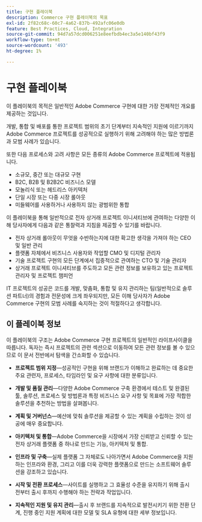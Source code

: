 ```yaml
---
title: 구현 플레이북
description: Commerce 구현 플레이북의 목표
exl-id: 2f82c68c-60c7-4a62-837b-492afc06e0db
feature: Best Practices, Cloud, Integration
source-git-commit: 94d7a57dcd006251e8eefbdb4ec3a5e140bf43f9
workflow-type: tm+mt
source-wordcount: '493'
ht-degree: 1%

---
```


# 구현 플레이북

이 플레이북의 목적은 일반적인 Adobe Commerce 구현에 대한 가장 전체적인 개요를 제공하는 것입니다.

개발, 통합 및 배포를 통한 프로젝트 범위의 초기 단계부터 지속적인 지원에 이르기까지 Adobe Commerce 프로젝트를 성공적으로 실행하기 위해 고려해야 하는 많은 방법론과 모범 사례가 있습니다.

또한 다음 프로세스와 고려 사항은 모든 종류의 Adobe Commerce 프로젝트에 적용됩니다.

- 소규모, 중간 또는 대규모 구현
- B2C, B2B 및 B2B2C 비즈니스 모델
- 모놀리식 또는 헤드리스 아키텍처
- 단일 시장 또는 다중 시장 롤아웃
- 미들웨어를 사용하거나 사용하지 않는 광범위한 통합

이 플레이북을 통해 일반적으로 전자 상거래 프로젝트 이니셔티브에 관여하는 다양한 이해 당사자에게 다음과 같은 통찰력과 지침을 제공할 수 있기를 바랍니다.

- 전자 상거래 롤아웃이 무엇을 수반하는지에 대한 확고한 생각을 가져야 하는 CEO 및 일반 관리
- 플랫폼 자체에서 비즈니스 사용자와 작업할 CMO 및 디지털 관리자
- 기술 프로젝트 구현의 모든 단계에서 집중적으로 관여하는 CTO 및 기술 관리자
- 상거래 프로젝트 이니셔티브를 주도하고 모든 관련 정보를 보유하고 있는 프로젝트 관리자 및 프로젝트 챔피언

IT 프로젝트의 성공은 코드를 개발, 맞춤화, 통합 및 유지 관리하는 팀(일반적으로 솔루션 파트너)의 경험과 전문성에 크게 좌우되지만, 모든 이해 당사자가 Adobe Commerce 구현의 모범 사례를 숙지하는 것이 적절하다고 생각합니다.

## 이 플레이북 정보

이 플레이북의 구조는 Adobe Commerce 구현 프로젝트의 일반적인 라이프사이클을 따릅니다. 독자는 즉시 프로젝트의 관련 섹션으로 이동하여 모든 관련 정보를 볼 수 있으므로 이 문서 전반에서 탐색을 간소화할 수 있습니다.

- **프로젝트 범위 지정**—성공적인 구현을 위해 브랜드가 이해하고 완료하는 데 중요한 주요 관련자, 프로세스, 타임라인 및 요구 사항에 대한 분류입니다.

- **개발 및 품질 관리**—다양한 Adobe Commerce 구축 환경에서 테스트 및 완결된 툴, 솔루션, 프로세스 및 방법론과 특정 비즈니스 요구 사항 및 목표에 가장 적합한 솔루션을 추천하는 방법을 살펴봅니다.

- **계획 및 거버넌스**—예산에 맞춰 솔루션을 제공할 수 있는 계획을 수립하는 것이 성공에 매우 중요합니다.

- **아키텍처 및 통합**—Adobe Commerce을 시장에서 가장 신뢰받고 신뢰할 수 있는 전자 상거래 플랫폼 중 하나로 만드는 기능, 아키텍처 및 통합.

- **인프라 및 구축**—실제 플랫폼 그 자체로도 나아가면서 Adobe Commerce을 지원하는 인프라와 환경, 그리고 이를 더욱 강력한 플랫폼으로 만드는 소프트웨어 솔루션을 강조하고 있습니다.

- **시작 및 전환 프로세스**—사이트를 실행하고 그 효율성 수준을 유지하기 위해 출시 전부터 출시 후까지 수행해야 하는 전략과 작업입니다.

- **지속적인 지원 및 유지 관리**—출시 후 브랜드를 지속적으로 발전시키기 위한 전환 단계, 진행 중인 지원 계획에 대한 모델 및 SLA 유형에 대한 세부 정보입니다.
